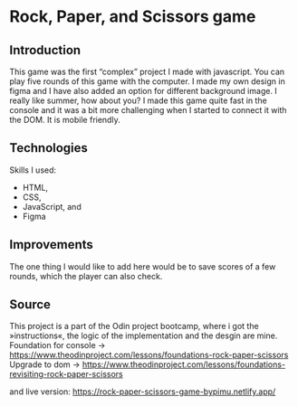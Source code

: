 # Rock, Paper, and Scissors game

## Introduction
This game was the first “complex” project I made with javascript. You can play five rounds of this game with the computer. I made my own design in figma and I have also added an option for different background image. I really like summer, how about you? 
I made this game quite fast in the console and it was a bit more challenging when I started to connect it with the DOM.
It is mobile friendly. 

## Technologies
Skills I used: 
- HTML,
- CSS, 
- JavaScript, and
- Figma

## Improvements
The one thing I would like to add here would be to save scores of a few rounds, which the player can also check. 

## Source
This project is a part of the Odin project bootcamp, where i got the »instructions«, the logic of  the implementation and the desgin are mine. 
Foundation for console -> https://www.theodinproject.com/lessons/foundations-rock-paper-scissors
Upgrade to dom -> https://www.theodinproject.com/lessons/foundations-revisiting-rock-paper-scissors

and live version:
https://rock-paper-scissors-game-bypimu.netlify.app/

